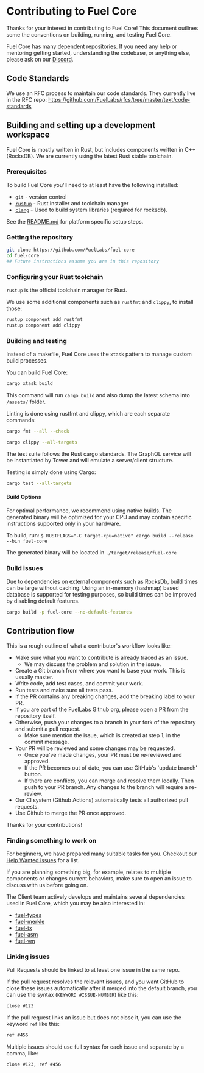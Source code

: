 # Contributing to Fuel Core

Thanks for your interest in contributing to Fuel Core! This document outlines some the conventions on building, running, and testing Fuel Core.

Fuel Core has many dependent repositories. If you need any help or mentoring getting started, understanding the codebase, or anything else, please ask on our [Discord](https://discord.gg/xfpK4Pe).

## Code Standards

We use an RFC process to maintain our code standards. They currently live in the RFC repo: <https://github.com/FuelLabs/rfcs/tree/master/text/code-standards>

## Building and setting up a development workspace

Fuel Core is mostly written in Rust, but includes components written in C++ (RocksDB). We are currently using the latest Rust stable toolchain.

### Prerequisites

To build Fuel Core you'll need to at least have the following installed:

* `git` - version control
* [`rustup`](https://rustup.rs/) - Rust installer and toolchain manager
* [`clang`](http://releases.llvm.org/download.html) - Used to build system libraries (required for rocksdb).

See the [README.md](README.md#system-requirements) for platform specific setup steps.

### Getting the repository

```sh
git clone https://github.com/FuelLabs/fuel-core
cd fuel-core
## Future instructions assume you are in this repository
```

### Configuring your Rust toolchain

`rustup` is the official toolchain manager for Rust.

We use some additional components such as `rustfmt` and `clippy`, to install those:

```sh
rustup component add rustfmt
rustup component add clippy
```

### Building and testing

Instead of a makefile, Fuel Core uses the `xtask` pattern to manage custom build processes.

You can build Fuel Core:

```sh
cargo xtask build
```

This command will run `cargo build` and also dump the latest schema into `/assets/` folder.

Linting is done using rustfmt and clippy, which are each separate commands:

```sh
cargo fmt --all --check
```

```sh
cargo clippy --all-targets
```

The test suite follows the Rust cargo standards. The GraphQL service will be instantiated by Tower and will emulate a server/client structure.

Testing is simply done using Cargo:

```sh
cargo test --all-targets
```

#### Build Options

For optimal performance, we recommend using native builds. The generated binary will be optimized for your CPU and may contain specific instructions supported only in your hardware.

To build, run:
`$ RUSTFLAGS="-C target-cpu=native" cargo build --release --bin fuel-core`

The generated binary will be located in `./target/release/fuel-core`

### Build issues

Due to dependencies on external components such as RocksDb, build times can be large without caching.
Using an in-memory (hashmap) based database is supported for testing purposes, so build times can be improved by disabling
default features.

```sh
cargo build -p fuel-core --no-default-features
```

## Contribution flow

This is a rough outline of what a contributor's workflow looks like:

* Make sure what you want to contribute is already traced as an issue.
  * We may discuss the problem and solution in the issue.
* Create a Git branch from where you want to base your work. This is usually master.
* Write code, add test cases, and commit your work.
* Run tests and make sure all tests pass.
* If the PR contains any breaking changes, add the breaking label to your PR.
* If you are part of the FuelLabs Github org, please open a PR from the repository itself.
* Otherwise, push your changes to a branch in your fork of the repository and submit a pull request.
  * Make sure mention the issue, which is created at step 1, in the commit message.
* Your PR will be reviewed and some changes may be requested.
  * Once you've made changes, your PR must be re-reviewed and approved.
  * If the PR becomes out of date, you can use GitHub's 'update branch' button.
  * If there are conflicts, you can merge and resolve them locally. Then push to your PR branch.
      Any changes to the branch will require a re-review.
* Our CI system (Github Actions) automatically tests all authorized pull requests.
* Use Github to merge the PR once approved.

Thanks for your contributions!

### Finding something to work on

For beginners, we have prepared many suitable tasks for you. Checkout our [Help Wanted issues](https://github.com/FuelLabs/fuel-core/issues?q=is%3Aopen+is%3Aissue+label%3A%22help+wanted%22) for a list.

If you are planning something big, for example, relates to multiple components or changes current behaviors, make sure to open an issue to discuss with us before going on.

The Client team actively develops and maintains several dependencies used in Fuel Core, which you may be also interested in:

* [fuel-types](https://github.com/FuelLabs/fuel-types)
* [fuel-merkle](https://github.com/FuelLabs/fuel-merkle)
* [fuel-tx](https://github.com/FuelLabs/fuel-tx)
* [fuel-asm](https://github.com/FuelLabs/fuel-asm)
* [fuel-vm](https://github.com/FuelLabs/fuel-vm)

### Linking issues

Pull Requests should be linked to at least one issue in the same repo.

If the pull request resolves the relevant issues, and you want GitHub to close these issues automatically after it merged into the default branch, you can use the syntax (`KEYWORD #ISSUE-NUMBER`) like this:

```md
close #123
```

If the pull request links an issue but does not close it, you can use the keyword `ref` like this:

```md
ref #456
```

Multiple issues should use full syntax for each issue and separate by a comma, like:

```md
close #123, ref #456
```
